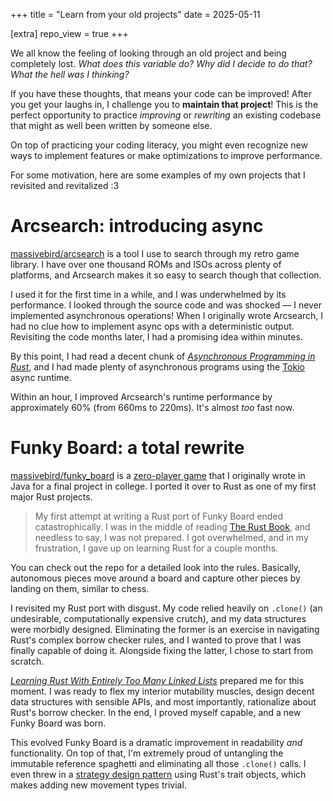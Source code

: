+++
title = "Learn from your old projects"
date = 2025-05-11

[extra]
repo_view = true
+++

We all know the feeling of looking through an old project and being completely lost. _What does this variable do? Why did I decide to do that? What the hell was I thinking?_

If you have these thoughts, that means your code can be improved! After you get your laughs in, I challenge you to __maintain that project__! This is the perfect opportunity to practice _improving_ or _rewriting_ an existing codebase that might as well been written by someone else.

On top of practicing your coding literacy, you might even recognize new ways to implement features or make optimizations to improve performance.

For some motivation, here are some examples of my own projects that I revisited and revitalized :3

# Arcsearch: introducing async

[massivebird/arcsearch](https://github.com/massivebird/Arcsearch) is a tool I use to search through my retro game library. I have over one thousand ROMs and ISOs across plenty of platforms, and Arcsearch makes it so easy to search though that collection.

I used it for the first time in a while, and I was underwhelmed by its performance. I looked through the source code and was shocked — I never implemented asynchronous operations! When I originally wrote Arcsearch, I had no clue how to implement async ops with a deterministic output. Revisiting the code months later, I had a promising idea within minutes.

By this point, I had read a decent chunk of [_Asynchronous Programming in Rust_](https://rust-lang.github.io/async-book/), and I had made plenty of asynchronous programs using the [Tokio](https://tokio.rs/) async runtime.

Within an hour, I improved Arcsearch's runtime performance by approximately 60% (from 660ms to 220ms). It's almost _too_ fast now.

# Funky Board: a total rewrite

[massivebird/funky_board](https://github.com/massivebird/funky_board) is a [zero-player game](https://en.wikipedia.org/wiki/Zero-player_game) that I originally wrote in Java for a final project in college. I ported it over to Rust as one of my first major Rust projects.

> My first attempt at writing a Rust port of Funky Board ended catastrophically. I was in the middle of reading [The Rust Book](https://rust-book.cs.brown.edu/experiment-intro.html), and needless to say, I was not prepared. I got overwhelmed, and in my frustration, I gave up on learning Rust for a couple months.

You can check out the repo for a detailed look into the rules. Basically, autonomous pieces move around a board and capture other pieces by landing on them, similar to chess.

I revisited my Rust port with disgust. My code relied heavily on `.clone()` (an undesirable, computationally expensive crutch), and my data structures were morbidly designed. Eliminating the former is an exercise in navigating Rust's complex borrow checker rules, and I wanted to prove that I was finally capable of doing it. Alongside fixing the latter, I chose to start from scratch.

[_Learning Rust With Entirely Too Many Linked Lists_](https://rust-unofficial.github.io/too-many-lists/) prepared me for this moment. I was ready to flex my interior mutability muscles, design decent data structures with sensible APIs, and most importantly, rationalize about Rust's borrow checker. In the end, I proved myself capable, and a new Funky Board was born.

This evolved Funky Board is a dramatic improvement in readability _and_ functionality. On top of that, I'm extremely proud of untangling the immutable reference spaghetti and eliminating all those `.clone()` calls. I even threw in a [strategy design pattern](https://rust-unofficial.github.io/patterns/patterns/behavioural/strategy.html) using Rust's trait objects, which makes adding new movement types trivial.

